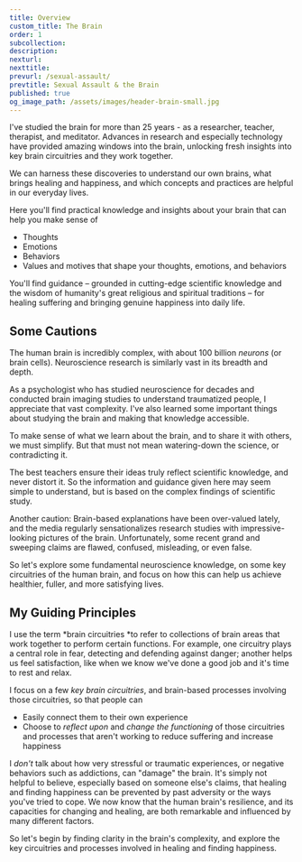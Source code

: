 ```yaml
---
title: Overview
custom_title: The Brain
order: 1
subcollection:
description:
nexturl:
nexttitle:
prevurl: /sexual-assault/
prevtitle: Sexual Assault & the Brain
published: true
og_image_path: /assets/images/header-brain-small.jpg
---
```



I've studied the brain for more than 25 years - as a researcher, teacher, therapist, and meditator. Advances in research and especially technology have provided amazing windows into the brain, unlocking fresh insights into key brain circuitries and they work together.

We can harness these discoveries to understand our own brains, what brings healing and happiness, and which concepts and practices are helpful in our everyday lives.

Here you'll find practical knowledge and insights about your brain that can help you make sense of

* Thoughts
* Emotions
* Behaviors
* Values and motives that shape your thoughts, emotions, and behaviors

You'll find guidance – grounded in cutting-edge scientific knowledge and the wisdom of humanity's great religious and spiritual traditions – for healing suffering and bringing genuine happiness into daily life.

## Some Cautions

The human brain is incredibly complex, with about 100 billion *neurons* (or brain cells). Neuroscience research is similarly vast in its breadth and depth.

As a psychologist who has studied neuroscience for decades and conducted brain imaging studies to understand traumatized people, I appreciate that vast complexity. I've also learned some important things about studying the brain and making that knowledge accessible.

To make sense of what we learn about the brain, and to share it with others, we must simplify. But that must not mean watering-down the science, or contradicting it.

The best teachers ensure their ideas truly reflect scientific knowledge, and never distort it. So the information and guidance given here may seem simple to understand, but is based on the complex findings of scientific study.

Another caution: Brain-based explanations have been over-valued lately, and the media regularly sensationalizes research studies with impressive-looking pictures of the brain. Unfortunately, some recent grand and sweeping claims are flawed, confused, misleading, or even false.

So let's explore some fundamental neuroscience knowledge, on some key circuitries of the human brain, and focus on how this can help us achieve healthier, fuller, and more satisfying lives.

## My Guiding Principles

I use the term *brain circuitries&nbsp;*to refer to collections of brain areas that work together to perform certain functions. For example, one circuitry plays a central role in fear, detecting and defending against danger; another helps us feel satisfaction, like when we know we've done a good job and it's time to rest and relax.

I focus on a few *key brain circuitries*, and brain-based processes involving those circuitries, so that people can

* Easily connect them to their own experience
* Choose to *reflect upon* and *change the functioning*&nbsp;of those circuitries and processes that aren't working to reduce suffering and increase happiness

I *don't* talk about how very stressful or traumatic experiences, or negative behaviors such as addictions, can "damage" the brain. It's simply not helpful to believe, especially based on someone else's claims, that healing and finding happiness can be prevented by past adversity or the ways you've tried to cope. We now know that the human brain's resilience, and its capacities for changing and healing, are both remarkable and influenced by many different factors.

So let's begin by finding clarity in the brain's complexity, and explore the key circuitries and processes involved in healing and finding happiness.